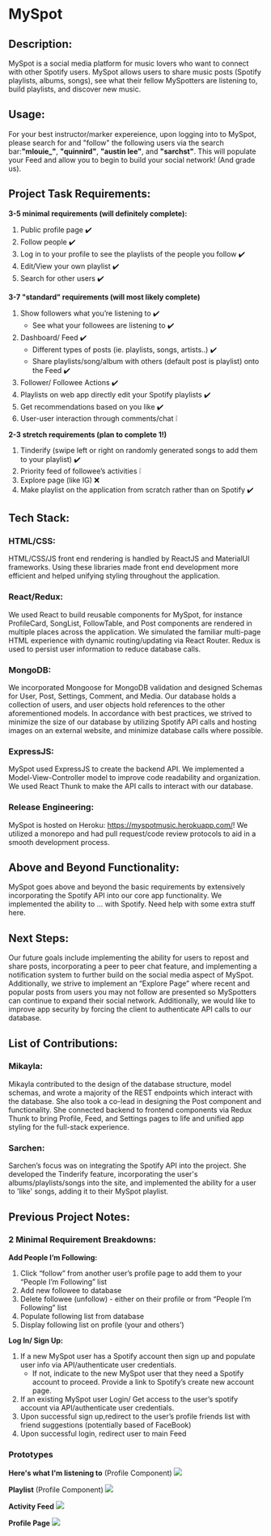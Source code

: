 # MySpot

## Description:

MySpot is a social media platform for music lovers who want to connect with other Spotify users. MySpot allows users to share music posts (Spotify playlists, albums, songs), see what their fellow MySpotters are listening to, build playlists, and discover new music. 

## Usage:
For your best instructor/marker expereience, upon logging into to MySpot, please search for and "follow" the following users via the search bar:**"mlouie_"**, **"quinnird"**, **"austin lee"**, and **"sarchst"**. This will populate your Feed and allow you to begin to build your social network! (And grade us).

## Project Task Requirements:

**3-5 minimal requirements (will definitely complete):**
 1. Public profile page :heavy_check_mark:
 2. Follow people :heavy_check_mark:
 3. Log in to your profile to see the playlists of the people you follow :heavy_check_mark:
4.  Edit/View your own playlist :heavy_check_mark:
5.  Search for other users :heavy_check_mark:
    
**3-7 "standard" requirements (will most likely complete)** 
1. Show followers what you’re listening to :heavy_check_mark:
   * See what your followees are listening to  :heavy_check_mark:
2. Dashboard/ Feed :heavy_check_mark:
   * Different types of posts (ie. playlists, songs, artists..) :heavy_check_mark:
   * Share playlists/song/album with others (default post is playlist) onto the Feed :heavy_check_mark:
3. Follower/ Followee Actions :heavy_check_mark:
4. Playlists on web app directly edit your Spotify playlists :heavy_check_mark:
5. Get recommendations based on you like :heavy_check_mark:
6. User-user interaction through comments/chat  :grey_exclamation:

**2-3 stretch requirements (plan to complete 1!)**
1. Tinderify (swipe left or right on randomly generated songs to add them to your playlist) :heavy_check_mark:
2. Priority feed of followee’s activities  :grey_exclamation:
3. Explore page (like IG) :x: 
4. Make playlist on the application from scratch rather than on Spotify :heavy_check_mark:

## Tech Stack:
### HTML/CSS:
HTML/CSS/JS front end rendering is handled by ReactJS and MaterialUI frameworks. Using these libraries made front end development more efficient and helped unifying styling throughout the application.

### React/Redux:
We used React to build reusable components for MySpot, for instance ProfileCard, SongList, FollowTable, and Post components are rendered in multiple places across the application. We simulated the familiar multi-page HTML experience with dynamic routing/updating via React Router. Redux is used to persist user information to reduce database calls.

### MongoDB:
We incorporated Mongoose for MongoDB validation and designed Schemas for User, Post, Settings, Comment, and Media. Our database holds a collection of users, and user objects hold references to the other aforementioned models. In accordance with best practices, we strived to minimize the size of our database by utilizing Spotify API calls and hosting images on an external website, and minimize database calls where possible.

### ExpressJS:
MySpot used ExpressJS to create the backend API. We implemented a Model-View-Controller model to improve code readability and organization. We used React Thunk to make the API calls to interact with our database.

### Release Engineering:
MySpot is hosted on Heroku: https://myspotmusic.herokuapp.com/! We utilized a monorepo and had pull request/code review protocols to aid in a smooth development process.

## Above and Beyond Functionality:
MySpot goes above and beyond the basic requirements by extensively incorporating the Spotify API into our core app functionality. We implemented the ability to … with Spotify. Need help with some extra stuff here.

## Next Steps:
Our future goals include implementing the ability for users to repost and share posts, incorporating a peer to peer chat feature, and implementing a notification system to further build on the social media aspect of MySpot. Additionally, we strive to implement an “Explore Page” where recent and popular posts from users you may not follow are presented so MySpotters can continue to expand their social network. Additionally, we would like to improve app security by forcing the client to authenticate API calls to our database.

## List of Contributions:
### Mikayla: 
Mikayla contributed to the design of the database structure, model schemas, and wrote a majority of the REST endpoints which interact with the database. She also took a co-lead in designing the Post component and functionality. She connected backend to frontend components via Redux Thunk to bring Profile, Feed, and Settings pages to life and unified app styling for the full-stack experience.

### Sarchen: 
Sarchen’s focus was on integrating the Spotify API into the project. She developed the Tinderify feature, incorporating the user's albums/playlists/songs into the site, and implemented the ability for a user to 'like' songs, adding it to their MySpot playlist.



## Previous Project Notes:
### 2 Minimal Requirement Breakdowns:

**Add People I’m Following:**
1. Click “follow” from another user’s profile page to add them to your “People I’m Following” list
2. Add new followee to database
3. Delete followee (unfollow) - either on their profile or from “People I’m Following” list
4. Populate following list from database
5. Display following list on profile (your and others’)
    
**Log In/ Sign Up:**
1. If a new MySpot user has a Spotify account then sign up and populate user info via API/authenticate user credentials.
   * If not, indicate to the new MySpot user that they need a Spotify account to proceed. Provide a link to Spotify’s create new account page. 
3. If an existing MySpot user Login/ Get access to the user’s spotify account via API/authenticate user credentials.
4. Upon successful sign up,redirect to the user’s profile friends list with friend suggestions (potentially based of FaceBook)
5. Upon successful login, redirect user to main Feed

### Prototypes

**Here's what I'm listening to** (Profile Component)
<img src="images/listening-to.png"/>

**Playlist** (Profile Component)
<img src="images/playlist-page.jpeg"/>

**Activity Feed**
<img src="images/feed-sketch.png"/>

**Profile Page**
<img src="images/profile-page.jpg"/>
